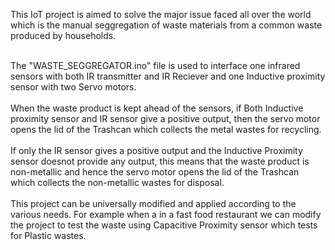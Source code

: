 This IoT project is aimed to solve the major issue faced all over the world which is the manual seggregation of waste materials from a common waste produced by households.
<br>

<br>
The "WASTE_SEGGREGATOR.ino" file is used to interface one infrared sensors with both IR transmitter and IR Reciever and one Inductive proximity sensor with two Servo motors. 
<br>

<br>
When the waste product is kept ahead of the sensors, if Both Inductive proximity sensor and IR sensor give a positive output, then the servo motor opens the lid of the Trashcan which collects the metal wastes for recycling.
<br>

<br>
If only the IR sensor gives a positive output and the Inductive Proximity sensor doesnot provide any output, this means that the waste product is non-metallic and hence the servo motor opens the lid of the Trashcan which collects the non-metallic wastes for disposal.
<br>

<br>
This project can be universally modified and applied according to the various needs. For example when a in a fast food restaurant we can modify the project to test the waste using Capacitive Proximity sensor which tests for Plastic wastes.